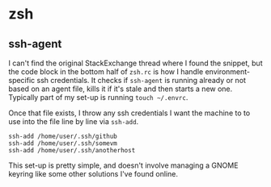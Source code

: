 # zsh
## ssh-agent

I can't find the original StackExchange thread where I found the snippet, but the code block in the bottom half of `zsh.rc` is how I handle environment-specific ssh credentials. It checks if `ssh-agent` is running already or not based on an agent file, kills it if it's stale and then starts a new one. Typically part of my set-up is running `touch ~/.envrc`. 

Once that file exists, I throw any ssh credentials I want the machine to to use into the file line by line via `ssh-add`.

```
ssh-add /home/user/.ssh/github
ssh-add /home/user/.ssh/somevm
ssh-add /home/user/.ssh/anotherhost
```

This set-up is pretty simple, and doesn't involve managing a GNOME keyring like some other solutions I've found online.